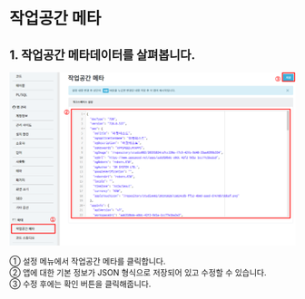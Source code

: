 # 작업공간 메타

## 1. 작업공간 메타데이터를 살펴봅니다.

![작업공간 메타데이터를 살펴봅니다](/media/image298.png)

①	설정 메뉴에서 작업공간 메타를 클릭합니다.<br>
②	앱에 대한 기본 정보가 JSON 형식으로 저장되어 있고 수정할 수 있습니다.<br>
③	수정 후에는 확인 버튼을 클릭해줍니다.
